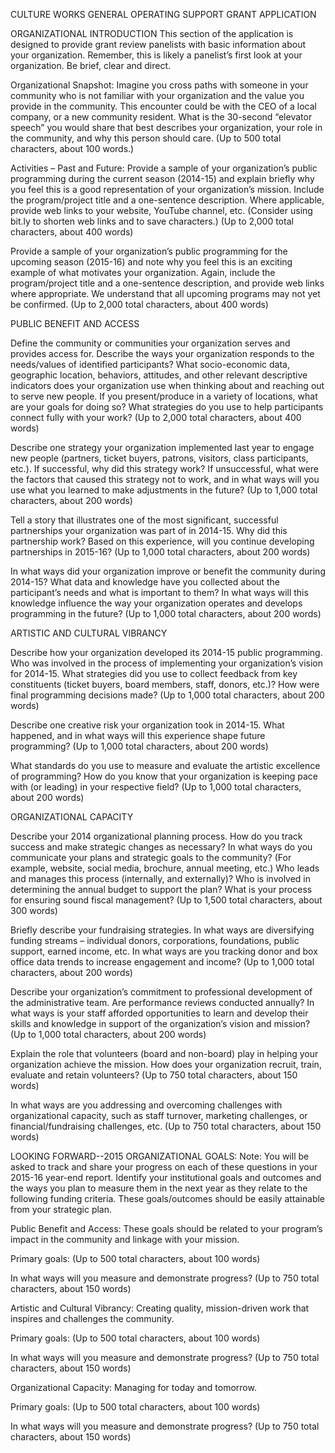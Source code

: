 CULTURE WORKS GENERAL OPERATING SUPPORT GRANT APPLICATION

ORGANIZATIONAL INTRODUCTION This section of the application is designed to
provide grant review panelists with basic information about your organization.
Remember, this is likely a panelist’s first look at your organization. Be brief,
clear and direct.

Organizational Snapshot: Imagine you cross paths with someone in your community
who is not familiar with your organization and the value you provide in the
community. This encounter could be with the CEO of a local company, or a new
community resident. What is the 30-second “elevator speech” you would share that
best describes your organization, your role in the community, and why this
person should care. (Up to 500 total characters, about 100 words.)

Activities – Past and Future: Provide a sample of your organization’s public
programming during the current season (2014-15) and explain briefly why you feel
this is a good representation of your organization’s mission. Include the
program/project title and a one-sentence description. Where applicable, provide
web links to your website, YouTube channel, etc. (Consider using bit.ly to
shorten web links and to save characters.)  (Up to 2,000 total characters, about
400 words)

Provide a sample of your organization’s public programming for the upcoming
season (2015-16) and note why you feel this is an exciting example of what
motivates your organization. Again, include the program/project title and a
one-sentence description, and provide web links where appropriate. We understand
that all upcoming programs may not yet be confirmed.  (Up to 2,000 total
characters, about 400 words)

PUBLIC BENEFIT AND ACCESS

Define the community or communities your organization serves and provides access
for. Describe the ways your organization responds to the needs/values of
identified participants? What socio-economic data, geographic location,
behaviors, attitudes, and other relevant descriptive indicators does your
organization use when thinking about and reaching out to serve new people. If
you present/produce in a variety of locations, what are your goals for doing so?
What strategies do you use to help participants connect fully with your work?
(Up to 2,000 total characters, about 400 words)

Describe one strategy your organization implemented last year to engage new
people (partners, ticket buyers, patrons, visitors, class participants, etc.).
If successful, why did this strategy work? If unsuccessful, what were the
factors that caused this strategy not to work, and in what ways will you use
what you learned to make adjustments in the future? (Up to 1,000 total
characters, about 200 words)

Tell a story that illustrates one of the most significant, successful
partnerships your organization was part of in 2014-15. Why did this partnership
work? Based on this experience, will you continue developing partnerships in
2015-16? (Up to 1,000 total characters, about 200 words)

In what ways did your organization improve or benefit the community during
2014-15? What data and knowledge have you collected about the participant’s
needs and what is important to them? In what ways will this knowledge influence
the way your organization operates and develops programming in the future? (Up
to 1,000 total characters, about 200 words)

ARTISTIC AND CULTURAL VIBRANCY

Describe how your organization developed its 2014-15 public programming. Who was
involved in the process of implementing your organization’s vision for 2014-15.
What strategies did you use to collect feedback from key constituents (ticket
buyers, board members, staff, donors, etc.)? How were final programming
decisions made? (Up to 1,000 total characters, about 200 words)

Describe one creative risk your organization took in 2014-15. What happened, and
in what ways will this experience shape future programming? (Up to 1,000 total
characters, about 200 words)

What standards do you use to measure and evaluate the artistic excellence of
programming? How do you know that your organization is keeping pace with (or
leading) in your respective field? (Up to 1,000 total characters, about 200
words)

ORGANIZATIONAL CAPACITY

Describe your 2014 organizational planning process. How do you track success and
make strategic changes as necessary? In what ways do you communicate your plans
and strategic goals to the community? (For example, website, social media,
brochure, annual meeting, etc.) Who leads and manages this process (internally,
and externally)? Who is involved in determining the annual budget to support the
plan? What is your process for ensuring sound fiscal management? (Up to 1,500
total characters, about 300 words)

Briefly describe your fundraising strategies. In what ways are diversifying
funding streams – individual donors, corporations, foundations, public support,
earned income, etc. In what ways are you tracking donor and box office data
trends to increase engagement and income? (Up to 1,000 total characters, about
200 words)

Describe your organization’s commitment to professional development of the
administrative team. Are performance reviews conducted annually? In what ways is
your staff afforded opportunities to learn and develop their skills and
knowledge in support of the organization’s vision and mission? (Up to 1,000
total characters, about 200 words)

Explain the role that volunteers (board and non-board) play in helping your
organization achieve the mission. How does your organization recruit, train,
evaluate and retain volunteers? (Up to 750 total characters, about 150 words)

In what ways are you addressing and overcoming challenges with organizational
capacity, such as staff turnover, marketing challenges, or financial/fundraising
challenges, etc. (Up to 750 total characters, about 150 words)

LOOKING FORWARD--2015 ORGANIZATIONAL GOALS:  Note: You will be asked to track
and share your progress on each of these questions in your 2015-16 year-end
report. Identify your institutional goals and outcomes and the ways you plan to
measure them in the next year as they relate to the following funding criteria.
These goals/outcomes should be easily attainable from your strategic plan.

Public Benefit and Access: These goals should be related to your program’s
impact in the community and linkage with your mission.

Primary goals: (Up to 500 total characters, about 100 words)

In what ways will you measure and demonstrate progress? (Up to 750 total
characters, about 150 words)

Artistic and Cultural Vibrancy: Creating quality, mission-driven work that
inspires and challenges the community.

Primary goals: (Up to 500 total characters, about 100 words)

In what ways will you measure and demonstrate progress? (Up to 750 total
characters, about 150 words)

Organizational Capacity: Managing for today and tomorrow.

Primary goals: (Up to 500 total characters, about 100 words)

In what ways will you measure and demonstrate progress? (Up to 750 total
characters, about 150 words)
